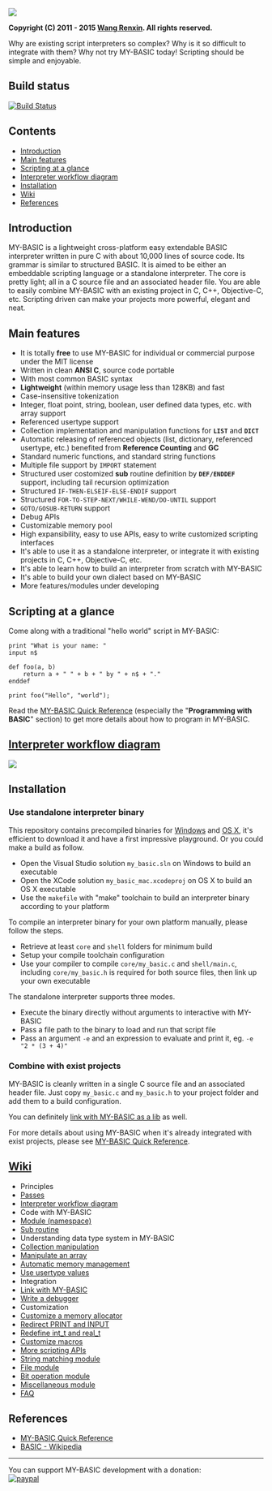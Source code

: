 ![](resource/icon.ico)

**Copyright (C) 2011 - 2015 [Wang Renxin](https://cn.linkedin.com/pub/wang-renxin/43/494/20). All rights reserved.**

Why are existing script interpreters so complex? Why is it so difficult to integrate with them? Why not try MY-BASIC today! Scripting should be simple and enjoyable.

## Build status

[![Build Status](https://travis-ci.org/paladin-t/my_basic.svg?branch=master)](https://travis-ci.org/paladin-t/my_basic)

## Contents

* [Introduction](#introduction)
* [Main features](#main-features)
* [Scripting at a glance](#scripting-at-a-glance)
* [Interpreter workflow diagram](#interpreter-workflow-diagram)
* [Installation](#installation)
* [Wiki](#wiki)
* [References](#references)

## Introduction

MY-BASIC is a lightweight cross-platform easy extendable BASIC interpreter written in pure C with about 10,000 lines of source code. Its grammar is similar to structured BASIC. It is aimed to be either an embeddable scripting language or a standalone interpreter. The core is pretty light; all in a C source file and an associated header file. You are able to easily combine MY-BASIC with an existing project in C, C++, Objective-C, etc. Scripting driven can make your projects more powerful, elegant and neat.

## Main features

* It is totally **free** to use MY-BASIC for individual or commercial purpose under the MIT license
* Written in clean **ANSI C**, source code portable
* With most common BASIC syntax
* **Lightweight** (within memory usage less than 128KB) and fast
* Case-insensitive tokenization
* Integer, float point, string, boolean, user defined data types, etc. with array support
* Referenced usertype support
* Collection implementation and manipulation functions for **`LIST`** and **`DICT`**
* Automatic releasing of referenced objects (list, dictionary, referenced usertype, etc.) benefited from **Reference Counting** and **GC**
* Standard numeric functions, and standard string functions
* Multiple file support by `IMPORT` statement
* Structured user costomized **sub** routine definition by **`DEF/ENDDEF`** support, including tail recursion optimization
* Structured `IF-THEN-ELSEIF-ELSE-ENDIF` support
* Structured `FOR-TO-STEP-NEXT/WHILE-WEND/DO-UNTIL` support
* `GOTO/GOSUB-RETURN` support
* Debug APIs
* Customizable memory pool
* High expansibility, easy to use APIs, easy to write customized scripting interfaces
* It's able to use it as a standalone interpreter, or integrate it with existing projects in C, C++, Objective-C, etc.
* It's able to learn how to build an interpreter from scratch with MY-BASIC
* It's able to build your own dialect based on MY-BASIC
* More features/modules under developing

## Scripting at a glance

Come along with a traditional "hello world" script in MY-BASIC:

~~~~~~~~~~bas
print "What is your name: "
input n$

def foo(a, b)
	return a + " " + b + " by " + n$ + "."
enddef

print foo("Hello", "world");
~~~~~~~~~~

Read the [MY-BASIC Quick Reference](MY-BASIC%20Quick%20Reference.pdf) (especially the "**Programming with BASIC**" section) to get more details about how to program in MY-BASIC.

## [Interpreter workflow diagram](https://github.com/paladin-t/my_basic/wiki/Interpreter-workflow-diagram)

![](https://github.com/paladin-t/my_basic/blob/master/interpreter%20workflow%20diagram.png)

## Installation

### Use standalone interpreter binary

This repository contains precompiled binaries for [Windows](output/my_basic.exe) and [OS X](output/my_basic_mac), it's efficient to download it and have a first impressive playground. Or you could make a build as follow.

* Open the Visual Studio solution `my_basic.sln` on Windows to build an executable
* Open the XCode solution `my_basic_mac.xcodeproj` on OS X to build an OS X executable
* Use the `makefile` with "make" toolchain to build an interpreter binary according to your platform

To compile an interpreter binary for your own platform manually, please follow the steps.

* Retrieve at least `core` and `shell` folders for minimum build
* Setup your compile toolchain configuration
* Use your compiler to compile `core/my_basic.c` and `shell/main.c`, including `core/my_basic.h` is required for both source files, then link up your own executable

The standalone interpreter supports three modes.

* Execute the binary directly without arguments to interactive with MY-BASIC
* Pass a file path to the binary to load and run that script file
* Pass an argument `-e` and an expression to evaluate and print it, eg. `-e "2 * (3 + 4)"`

### Combine with exist projects

MY-BASIC is cleanly written in a single C source file and an associated header file. Just copy `my_basic.c` and `my_basic.h` to your project folder and add them to a build configuration.

You can definitely [link with MY-BASIC as a lib](https://github.com/paladin-t/my_basic/wiki/Link-with-MY_BASIC) as well.

For more details about using MY-BASIC when it's already integrated with exist projects, please see [MY-BASIC Quick Reference](MY-BASIC%20Quick%20Reference.pdf).

## [Wiki](https://github.com/paladin-t/my_basic/wiki)

* Principles
 * [Passes](https://github.com/paladin-t/my_basic/wiki/Passes)
 * [Interpreter workflow diagram](https://github.com/paladin-t/my_basic/wiki/Interpreter-workflow-diagram)
* Code with MY-BASIC
 * [Module (namespace)](https://github.com/paladin-t/my_basic/wiki/Module-(namespace))
 * [Sub routine](https://github.com/paladin-t/my_basic/wiki/Sub-routine)
* Understanding data type system in MY-BASIC
 * [Collection manipulation](https://github.com/paladin-t/my_basic/wiki/Collection-manipulation)
 * [Manipulate an array](https://github.com/paladin-t/my_basic/wiki/Manipulate-an-array)
 * [Automatic memory management](https://github.com/paladin-t/my_basic/wiki/Automatic-memory-management)
 * [Use usertype values](https://github.com/paladin-t/my_basic/wiki/Use-usertype-values)
* Integration
 * [Link with MY-BASIC](https://github.com/paladin-t/my_basic/wiki/Link-with-MY_BASIC)
 * [Write a debugger](https://github.com/paladin-t/my_basic/wiki/Write-a-debugger)
* Customization
 * [Customize a memory allocator](https://github.com/paladin-t/my_basic/wiki/Customize-a-memory-allocator)
 * [Redirect PRINT and INPUT](https://github.com/paladin-t/my_basic/wiki/Redirect-PRINT-and-INPUT)
 * [Redefine int_t and real_t](https://github.com/paladin-t/my_basic/wiki/Redefine-int_t-and-real_t)
 * [Customize macros](https://github.com/paladin-t/my_basic/wiki/Customize-macros)
* [More scripting APIs](https://github.com/paladin-t/my_basic/wiki/More-scripting-APIs)
 * [String matching module](https://github.com/paladin-t/my_basic/wiki/String-matching-module)
 * [File module](https://github.com/paladin-t/my_basic/wiki/File-module)
 * [Bit operation module](https://github.com/paladin-t/my_basic/wiki/Bit-operation-module)
 * [Miscellaneous module](https://github.com/paladin-t/my_basic/wiki/Miscellaneous-module)
* [FAQ](https://github.com/paladin-t/my_basic/wiki/FAQ)

## References

* [MY-BASIC Quick Reference](MY-BASIC%20Quick%20Reference.pdf)
* [BASIC - Wikipedia](http://en.wikipedia.org/wiki/BASIC)

-----

You can support MY-BASIC development with a donation:
<br>
[![paypal](https://www.paypalobjects.com/en_US/i/btn/btn_donate_LG.gif)](https://www.paypal.com/cgi-bin/webscr?cmd=_donations&business=hellotony521%40gmail%2ecom&lc=US&item_name=my-basic&no_note=0&currency_code=USD&bn=PP%2dDonationsBF%3abtn_donate_LG%2egif%3aNonHostedGuest)
